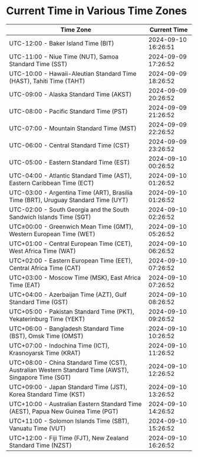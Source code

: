 # Current Time in Various Time Zones

| Time Zone | Current Time |
|-----------|--------------|
| UTC-12:00 - Baker Island Time (BIT) | 2024-09-10 16:26:51 |
| UTC-11:00 - Niue Time (NUT), Samoa Standard Time (SST) | 2024-09-09 17:26:52 |
| UTC-10:00 - Hawaii-Aleutian Standard Time (HAST), Tahiti Time (TAHT) | 2024-09-09 18:26:52 |
| UTC-09:00 - Alaska Standard Time (AKST) | 2024-09-09 20:26:52 |
| UTC-08:00 - Pacific Standard Time (PST) | 2024-09-09 21:26:52 |
| UTC-07:00 - Mountain Standard Time (MST) | 2024-09-09 22:26:52 |
| UTC-06:00 - Central Standard Time (CST) | 2024-09-09 23:26:52 |
| UTC-05:00 - Eastern Standard Time (EST) | 2024-09-10 00:26:52 |
| UTC-04:00 - Atlantic Standard Time (AST), Eastern Caribbean Time (ECT) | 2024-09-10 01:26:52 |
| UTC-03:00 - Argentina Time (ART), Brasília Time (BRT), Uruguay Standard Time (UYT) | 2024-09-10 01:26:52 |
| UTC-02:00 - South Georgia and the South Sandwich Islands Time (SGT) | 2024-09-10 02:26:52 |
| UTC±00:00 - Greenwich Mean Time (GMT), Western European Time (WET) | 2024-09-10 05:26:52 |
| UTC+01:00 - Central European Time (CET), West Africa Time (WAT) | 2024-09-10 06:26:52 |
| UTC+02:00 - Eastern European Time (EET), Central Africa Time (CAT) | 2024-09-10 07:26:52 |
| UTC+03:00 - Moscow Time (MSK), East Africa Time (EAT) | 2024-09-10 07:26:52 |
| UTC+04:00 - Azerbaijan Time (AZT), Gulf Standard Time (GST) | 2024-09-10 08:26:52 |
| UTC+05:00 - Pakistan Standard Time (PKT), Yekaterinburg Time (YEKT) | 2024-09-10 09:26:52 |
| UTC+06:00 - Bangladesh Standard Time (BST), Omsk Time (OMST) | 2024-09-10 10:26:52 |
| UTC+07:00 - Indochina Time (ICT), Krasnoyarsk Time (KRAT) | 2024-09-10 11:26:52 |
| UTC+08:00 - China Standard Time (CST), Australian Western Standard Time (AWST), Singapore Time (SGT) | 2024-09-10 12:26:52 |
| UTC+09:00 - Japan Standard Time (JST), Korea Standard Time (KST) | 2024-09-10 13:26:52 |
| UTC+10:00 - Australian Eastern Standard Time (AEST), Papua New Guinea Time (PGT) | 2024-09-10 14:26:52 |
| UTC+11:00 - Solomon Islands Time (SBT), Vanuatu Time (VUT) | 2024-09-10 15:26:52 |
| UTC+12:00 - Fiji Time (FJT), New Zealand Standard Time (NZST) | 2024-09-10 16:26:52 |

